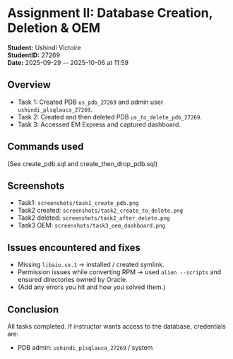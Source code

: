 # Assignment II: Database Creation, Deletion & OEM

**Student:** Ushindi Victoire  
**StudentID:** 27269  
**Date:** 2025-09-29  -- 2025-10-06 at 11:59

## Overview
- Task 1: Created PDB `us_pdb_27269` and admin user `ushindi_plsqlauca_27269`.
- Task 2: Created and then deleted PDB `us_to_delete_pdb_27269`.
- Task 3: Accessed EM Express and captured dashboard.

## Commands used
(See create_pdb.sql and create_then_drop_pdb.sql)

## Screenshots
- Task1: `screenshots/task1_create_pdb.png`
- Task2 created: `screenshots/task2_create_to_delete.png`
- Task2 deleted: `screenshots/task2_after_delete.png`
- Task3 OEM: `screenshots/task3_oem_dashboard.png`

## Issues encountered and fixes
- Missing `libaio.so.1` → installed / created symlink.
- Permission issues while converting RPM → used `alien --scripts` and ensured directories owned by Oracle.
- (Add any errors you hit and how you solved them.)

## Conclusion
All tasks completed. If instructor wants access to the database, credentials are:
- PDB admin: `ushindi_plsqlauca_27269` / system
